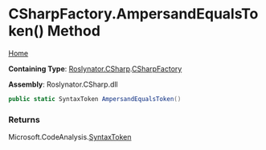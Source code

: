 <a name="_Top"></a>

# CSharpFactory\.AmpersandEqualsToken\(\) Method

[Home](../../../../README.md#_Top)

**Containing Type**: [Roslynator.CSharp](../../README.md#_Top)\.[CSharpFactory](../README.md#_Top)

**Assembly**: Roslynator\.CSharp\.dll

```csharp
public static SyntaxToken AmpersandEqualsToken()
```

### Returns

Microsoft\.CodeAnalysis\.[SyntaxToken](https://docs.microsoft.com/en-us/dotnet/api/microsoft.codeanalysis.syntaxtoken)

